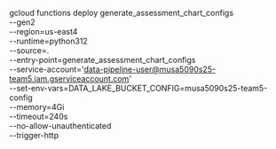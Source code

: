 gcloud functions deploy generate_assessment_chart_configs \
--gen2 \
--region=us-east4 \
--runtime=python312 \
--source=. \
--entry-point=generate_assessment_chart_configs \
--service-account='data-pipeline-user@musa5090s25-team5.iam.gserviceaccount.com' \
--set-env-vars=DATA_LAKE_BUCKET_CONFIG=musa5090s25-team5-config \
--memory=4Gi \
--timeout=240s \
--no-allow-unauthenticated \
--trigger-http
